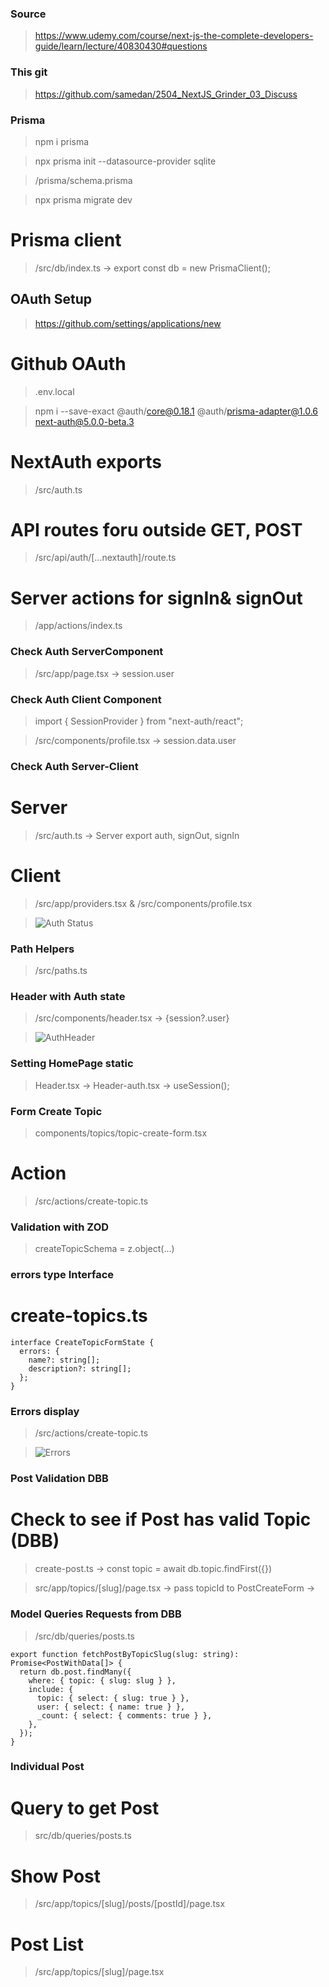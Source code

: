 ### Source

> https://www.udemy.com/course/next-js-the-complete-developers-guide/learn/lecture/40830430#questions

### This git

> https://github.com/samedan/2504_NextJS_Grinder_03_Discuss

### Prisma

> npm i prisma

> npx prisma init --datasource-provider sqlite

> /prisma/schema.prisma

> npx prisma migrate dev

# Prisma client

> /src/db/index.ts -> export const db = new PrismaClient();

## OAuth Setup

> https://github.com/settings/applications/new

# Github OAuth

> .env.local

> npm i --save-exact @auth/core@0.18.1 @auth/prisma-adapter@1.0.6 next-auth@5.0.0-beta.3

# NextAuth exports

> /src/auth.ts

# API routes foru outside GET, POST

> /src/api/auth/[...nextauth]/route.ts

# Server actions for signIn& signOut

> /app/actions/index.ts

### Check Auth ServerComponent

> /src/app/page.tsx -> session.user

### Check Auth Client Component

> import { SessionProvider } from "next-auth/react";

> /src/components/profile.tsx -> session.data.user

### Check Auth Server-Client

# Server

> /src/auth.ts -> Server export auth, signOut, signIn

# Client

> /src/app/providers.tsx & /src/components/profile.tsx

> ![Auth Status](https://github.com/samedan/2504_NextJS_Grinder_03_Discuss/blob/main/_printscreens/02printscreen.jpg)

### Path Helpers

> /src/paths.ts

### Header with Auth state

> /src/components/header.tsx -> {session?.user}

> ![AuthHeader](https://github.com/samedan/2504_NextJS_Grinder_03_Discuss/blob/main/_printscreens/03printscreen.jpg)

### Setting HomePage static

> Header.tsx -> Header-auth.tsx -> useSession();

### Form Create Topic

> components/topics/topic-create-form.tsx

# Action

> /src/actions/create-topic.ts

### Validation with ZOD

> createTopicSchema = z.object(...)

### errors type Interface

# create-topics.ts

```
interface CreateTopicFormState {
  errors: {
    name?: string[];
    description?: string[];
  };
}
```

### Errors display

> /src/actions/create-topic.ts

> ![Errors](https://github.com/samedan/2504_NextJS_Grinder_03_Discuss/blob/main/_printscreens/04printscreen.jpg)

### Post Validation DBB

# Check to see if Post has valid Topic (DBB)

> create-post.ts -> const topic = await db.topic.findFirst({})

> src/app/topics/[slug]/page.tsx -> pass topicId to PostCreateForm -> <PostCreateForm slug={slug} />

### Model Queries Requests from DBB

> /src/db/queries/posts.ts

```
export function fetchPostByTopicSlug(slug: string): Promise<PostWithData[]> {
  return db.post.findMany({
    where: { topic: { slug: slug } },
    include: {
      topic: { select: { slug: true } },
      user: { select: { name: true } },
      _count: { select: { comments: true } },
    },
  });
}
```

### Individual Post

# Query to get Post

> src/db/queries/posts.ts

# Show Post

> /src/app/topics/[slug]/posts/[postId]/page.tsx

# Post List

> /src/app/topics/[slug]/page.tsx
